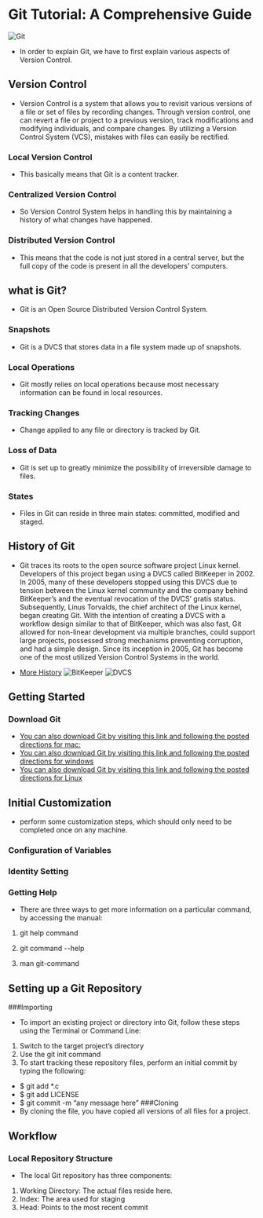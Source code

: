 # Git Tutorial: A Comprehensive Guide
![Git](https://codexitos.com/wp-content/uploads/2019/10/blog-What-is-github-and-why-you-should-use-it..png)
* In order to explain Git, we have to first explain various aspects of Version Control.
## Version Control 
* Version Control is a system that allows you to revisit various versions of a file or set of files by recording changes. Through version control, one can revert a file or project to a previous version, track modifications and modifying individuals, and compare changes. By utilizing a Version Control System (VCS), mistakes with files can easily be rectified.
### Local Version Control
* This basically means that Git is a content tracker.
### Centralized Version Control
* So Version Control System helps in handling this by maintaining a history of what changes have happened.
### Distributed Version Control 
*  This means that the code is not just stored in a central server, but the full copy of the code is present in all the developers’ computers. 
## what is Git?
* Git is an Open Source Distributed Version Control System.
### Snapshots 
* Git is a DVCS that stores data in a file system made up of snapshots.
### Local Operations 
* Git mostly relies on local operations because most necessary information can be found in local resources.
### Tracking Changes 
* Change applied to any file or directory is tracked by Git.
### Loss of Data 
* Git is set up to greatly minimize the possibility of irreversible damage to files.
### States
* Files in Git can reside in three main states: committed, modified and staged.
## History of Git
* Git traces its roots to the open source software project Linux kernel. Developers of this project began using a DVCS called BitKeeper in 2002. In 2005, many of these developers stopped using this DVCS due to tension between the Linux kernel community and the company behind BitKeeper’s and the eventual revocation of the DVCS’ gratis status. Subsequently, Linus Torvalds, the chief architect of the Linux kernel, began creating Git. With the intention of creating a DVCS with a workflow design similar to that of BitKeeper, which was also fast, Git allowed for non-linear development via multiple branches, could support large projects, possessed strong mechanisms preventing corruption, and had a simple design. Since its inception in 2005, Git has become one of the most utilized Version Control Systems in the world.

* [More History](GitHistory.md)
![ BitKeeper ](https://www.bitkeeper.org/man/BitKeeper_SN_SVC_Blue.png)
![DVCS ](https://miro.medium.com/max/3396/1*gPBljo_uRh-IBtHY2oB7ig.png)
## Getting Started 
### Download Git
* [You can also download Git by visiting this link and following the posted directions for mac:](http://git-scm.com/download/mac)
* [You can also download Git by visiting this link and following the posted directions for windows](http://git-scm.com/download/win)
* [You can also download Git by visiting this link and following the posted directions for Linux](http://git-scm.com/download/linux)
## Initial Customization
* perform some customization steps, which should only need to be completed once on any machine.
### Configuration of Variables
### Identity Setting
### Getting Help
* There are three ways to get more information on a particular command, by accessing the manual:

1. git help command

2. git command --help

3. man git-command

## Setting up a Git Repository
###Importing 
* To import an existing project or directory into Git, follow these steps using the Terminal or Command Line:
1. Switch to the target project’s directory
2. Use the git init command
3. To start tracking these repository files, perform an initial commit by typing the following:
* $ git add *.c
* $ git add LICENSE
* $ git commit -m “any message here”
###Cloning
* By cloning the file, you have copied all versions of all files for a project.
## Workflow
### Local Repository Structure
* The local Git repository has three components:
1. Working Directory: The actual files reside here.
2. Index: The area used for staging
3. Head: Points to the most recent commit
